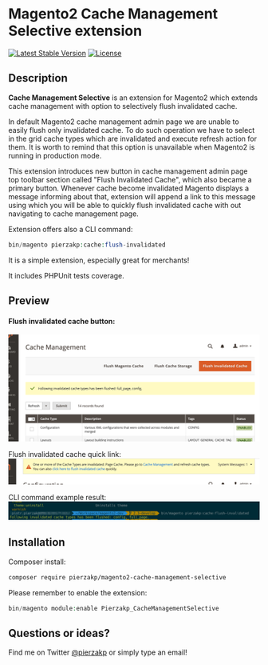 # Magento2 Cache Management Selective extension

[![Latest Stable Version](https://poser.okvpn.org/pierzakp/magento2-cache-management-selective/v/stable)](https://packagist.org/packages/pierzakp/magento2-cache-management-selective)
[![License](https://poser.okvpn.org/pierzakp/magento2-cache-management-selective/license)](https://packagist.org/packages/pierzakp/magento2-cache-management-selective)

## Description

**Cache Management Selective** is an extension for Magento2 which extends cache 
management with option to selectively flush invalidated cache.

In default Magento2 cache management admin page we are unable to easily flush only 
invalidated cache. To do such operation we have to select in the grid cache types 
which are invalidated and execute refresh action for them. It is worth to remind 
that this option is unavailable when Magento2 is running in production mode.

This extension introduces new button in cache management admin page top toolbar 
section called "Flush Invalidated Cache", which also became a primary button.
Whenever cache become invalidated Magento displays a message informing about that, 
extension will append a link to this message using which you will be able to 
quickly flush invalidated cache with out navigating to cache management page.

Extension offers also a CLI command:
```php
bin/magento pierzakp:cache:flush-invalidated
```

It is a simple extension, especially great for merchants!

It includes PHPUnit tests coverage.

## Preview

#### Flush invalidated cache button:
![Flush invalidated cache button](https://github.com/pierzakp/github-assets/raw/master/magento2/extensions/magento2-cache-management-selective/flush-invalidated-cache-button.png) 

Flush invalidated cache quick link:
![Flush invalidated cache button](https://github.com/pierzakp/github-assets/raw/master/magento2/extensions/magento2-cache-management-selective/flush-invalidated-cache-link.png) 

CLI command example result:
![CLI command example result](https://github.com/pierzakp/github-assets/raw/master/magento2/extensions/magento2-cache-management-selective/flush-invalidated-cache-cli.png)

## Installation

Composer install:
```bash
composer require pierzakp/magento2-cache-management-selective
```

Please remember to enable the extension:
```php
bin/magento module:enable Pierzakp_CacheManagementSelective
```

## Questions or ideas?

Find me on Twitter [@pierzakp](https://twitter.com/pierzakp) or simply type an email!